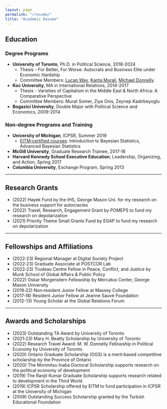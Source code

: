 ```yaml
---
layout: page
permalink: "/resume/"
title: "Academic Resume"
---
```


## Education

### Degree Programs

- <b>University of Toronto</b>, Ph.D. in Political Science, 2018-2024
  - Thesis - For Better, For Worse: Autocrats and Business Elite under Economic Hardship
  - Committee Members: [Lucan Way](https://munkschool.utoronto.ca/profile/way-lucan/), [Kanta Murali](https://munkschool.utoronto.ca/profile/murali-kanta/), [Michael Donnelly](https://www.michaeljdonnelly.net/)
- <b>Koc University</b>, MA in International Relations, 2014-2017
  - Thesis - Varieties of Capitalism in the Middle East & North Africa: A Comparative Perspective
  - Committee Members: Murat Somer, Ziya Onis, Zeynep Kadirbeyoglu
- <b>Bogazici University</b>, Double Major with Political Science and Economics, 2009-2014

### Non-degree Programs and Training

- <b>University of Michigan</b>, ICPSR, Summer 2019
  - [EITM‑certified courses](https://eitminstitute.org/): Introduction to Bayesian Statistics, Advanced Bayesian Statistics
- <b>McGill University</b>, Graduate Research Trainee, 2017‑18
- <b>Harvard Kennedy School Executive Education</b>; Leadership, Organizing, and Action, Spring 2017
- <b>Columbia University</b>, Exchange Program, Spring 2013

-------------------

## Research Grants

- (2022) Hayek Fund by the IHS, George Mason Uni. for my research on the business support for autocracies
- (2022) Travel, Research, Engagement Grant by POMEPS to fund my research on depolarization
- (2021) Priority Theme Small Grants Fund by EGAP to fund my research on depolarization

-------------------

## Fellowships and Affiliations
- (2022‑23) Regional Manager at Digital Society Project
- (2022‑23) Graduate Associate at POSTCOR Lab
- (2022‑23) Trudeau Centre Fellow in Peace, Conflict, and Justice by Munk School of Global Affairs & Public Policy
- (2022) Oskar Morgenstern Fellowship by Mercatus Center, George Mason University
- (2019‑22) Non‑resident Junior Fellow at Massey College
- (2017‑18) Resident Junior Fellow at Jeanne Sauvé Foundation
- (2012-13) Young Scholar at the Global Relations Forum

-------------------

## Awards and Scholarships
- (2023) Outstanding TA Award by University of Toronto
- (2021‑23) Mary H. Beatty Scholarship by University of Toronto
- (2022) Research Travel Award: M. W. Donnelly Fellowship in Political Economy by University of Toronto
- (2020) Ontario Graduate Scholarship (OGS) is a merit‑based competitive scholarship by the Province of Ontario
- (2020) The Morimitsu Inaba Doctoral Scholarship supports research on the political economy of development
- (2019) The Ranjit Kumar Graduate Scholarship supports research related to development in the Third World
- (2019) ICPSR Scholarship offered by EITM to fund participation in ICPSR at the University of Michigan
- (2009) Outstanding Success Scholarship granted by the Turkish Educational Foundation

